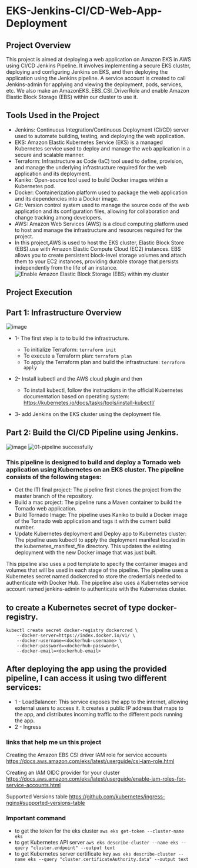 # EKS-Jenkins-CI/CD-Web-App-Deployment
## Project Overview
This project is aimed at deploying a web application on Amazon EKS in AWS using CI/CD Jenkins Pipeline. It involves implementing a secure EKS cluster, deploying and configuring Jenkins on EKS, and then deploying the application using the Jenkins pipeline. A service account is created to call Jenkins-admin for applying and viewing the deployment, pods, services, etc. We also make an AmazonEKS_EBS_CSI_DriverRole and enable Amazon Elastic Block Storage (EBS) within our cluster to use it.

## Tools Used in the Project
 - Jenkins: Continuous Integration/Continuous Deployment (CI/CD) server used to automate building, testing, and deploying the web application.
 - EKS: Amazon Elastic Kubernetes Service (EKS) is a managed Kubernetes service used to deploy and manage the web application in a secure and scalable manner.
 - Terraform: Infrastructure as Code (IaC) tool used to define, provision, and manage the underlying infrastructure required for the web application and its deployment.
 - Kaniko: Open-source tool used to build Docker images within a Kubernetes pod.
 - Docker: Containerization platform used to package the web application and its dependencies into a Docker image.
 - Git: Version control system used to manage the source code of the web application and its configuration files, allowing for collaboration and change tracking among developers.
 - AWS: Amazon Web Services (AWS) is a cloud computing platform used to host and manage the infrastructure and resources required for the project. 
 - In this project,AWS is used to host the EKS cluster, Elastic Block Store (EBS).use with Amazon Elastic Compute Cloud (EC2) instances. EBS allows you to create persistent block-level storage volumes and attach them to your EC2 instances, providing durable storage that persists independently from the life of an instance.
 ![Enable Amazon Elastic Block Storage (EBS) within my cluster](https://user-images.githubusercontent.com/28235504/219885834-8ae08bf8-0601-4507-b689-5a70d962b68e.png)


## Project Execution
## Part 1: Infrastructure Overview
![image](https://user-images.githubusercontent.com/28235504/219899730-209ecacc-42cf-47aa-9f0e-0190727bba11.png)
 - 1- The first step is to to build the infrastructure. 
    - To initialize Terraform:
      ``` terraform init ```
    - To execute a Terraform plan:
      ``` terraform plan ```
    - To apply the Terraform plan and build the infrastructure:
      ``` terraform apply ```

- 2- Install kubectl and the AWS cloud plugin and then 
    - To install kubectl, follow the instructions in the official Kubernetes documentation based on operating system: https://kubernetes.io/docs/tasks/tools/install-kubectl/

- 3- add Jenkins on the EKS cluster using the deployment file.

## Part 2: Build the CI/CD Pipeline using Jenkins.
![image](https://user-images.githubusercontent.com/28235504/219885441-cb811e47-72cd-4e49-a01b-75654beb5c7e.png)
![01-pipeline successfully](https://user-images.githubusercontent.com/28235504/219885458-02447146-3bf0-428b-9a82-36854811437e.png)

### This pipeline is designed to build and deploy a Tornado web application using Kubernetes on an EKS cluster. The pipeline consists of the following stages:

 - Get the ITI final project: The pipeline first clones the project from the master branch of the repository.
 - Build a mac project: The pipeline runs a Maven container to build the Tornado web application.
 - Build Tornado Image: The pipeline uses Kaniko to build a Docker image of the Tornado web application and tags it with the current build number.
 - Update Kubernetes deployment and Deploy app to Kubernetes cluster: The pipeline uses kubectl to apply the deployment manifest located in the kubernetes_manifest_file directory. This updates the existing deployment with the new Docker image that was just built.

This pipeline also uses a pod template to specify the container images and volumes that will be used in each stage of the pipeline. 
The pipeline uses a Kubernetes secret named dockercred to store the credentials needed to authenticate with Docker Hub. 
The pipeline also uses a Kubernetes service account named jenkins-admin to authenticate with the Kubernetes cluster.


## to create a Kubernetes secret of type docker-registry. 
```
kubectl create secret docker-registry dockercred \
    --docker-server=https://index.docker.io/v1/ \
    --docker-username=<dockerhub-username> \
    --docker-password=<dockerhub-password>\
    --docker-email=<dockerhub-email>
```



## After deploying the app using the provided pipeline, I can access it using two different services:
 - 1 - LoadBalancer: This service exposes the app to the internet, allowing external users to access it. It creates a public IP address that maps to the app, and distributes incoming traffic to the different pods running the app.
 - 2 - Ingress


### links that help me un this project 

Creating the Amazon EBS CSI driver IAM role for service accounts
https://docs.aws.amazon.com/eks/latest/userguide/csi-iam-role.html

Creating an IAM OIDC provider for your cluster
https://docs.aws.amazon.com/eks/latest/userguide/enable-iam-roles-for-service-accounts.html

Supported Versions table
https://github.com/kubernetes/ingress-nginx#supported-versions-table



### Important command 
- to get the token for the eks cluster
``` aws eks get-token --cluster-name eks ```
- to get Kubernetes API server
``` aws eks describe-cluster --name eks --query "cluster.endpoint" --output text ```
- to get Kubernetes server certificate key
``` aws eks describe-cluster --name eks --query "cluster.certificateAuthority.data" --output text ```
